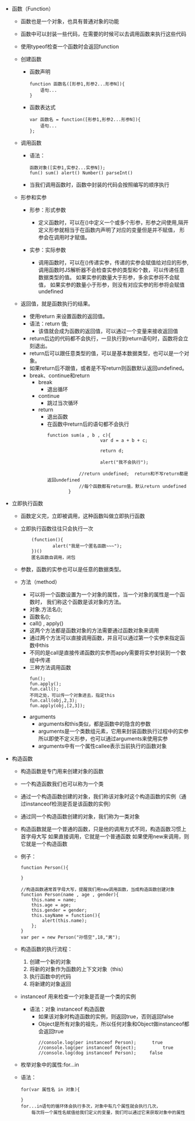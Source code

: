 - 函数（Function）	
	- 函数也是一个对象，也具有普通对象的功能
	- 函数中可以封装一些代码，在需要的时候可以去调用函数来执行这些代码
	- 使用typeof检查一个函数时会返回function
	- 创建函数
		- 函数声明
			```
			function 函数名([形参1,形参2...形参N]){
				语句...
			}
			```
		- 函数表达式
			```
			var 函数名 = function([形参1,形参2...形参N]){
				语句...
			};
			```
	- 调用函数
		- 语法：
			```
			函数对象([实参1,实参2...实参N]);
			fun() sum() alert() Number() parseInt()
			```
		- 当我们调用函数时，函数中封装的代码会按照编写的顺序执行

	- 形参和实参
		- 形参：形式参数
			- 定义函数时，可以在()中定义一个或多个形参，形参之间使用,隔开
				定义形参就相当于在函数内声明了对应的变量但是并不赋值，
				形参会在调用时才赋值。
				
		- 实参：实际参数
			- 调用函数时，可以在()传递实参，传递的实参会赋值给对应的形参,
				调用函数时JS解析器不会检查实参的类型和个数，可以传递任意数据类型的值。
				如果实参的数量大于形参，多余实参将不会赋值，
				如果实参的数量小于形参，则没有对应实参的形参将会赋值undefined
	
	- 返回值，就是函数执行的结果。
		- 使用return 来设置函数的返回值。
		- 语法：return 值;
			- 该值就会成为函数的返回值，可以通过一个变量来接收返回值
		- return后边的代码都不会执行，一旦执行到return语句时，函数将会立刻退出。
		- return后可以跟任意类型的值，可以是基本数据类型，也可以是一个对象。
		- 如果return后不跟值，或者是不写return则函数默认返回undefined。
		- break、continue和return
			- break
				- 退出循环
			- continue
				- 跳过当次循环
			- return
				- 退出函数   
				- 在函数中return后的语句都不会执行
					```
					function sum(a , b , c){
										var d = a + b + c;
		
										return d;
		
										alert("我不会执行");
		
								//return undefined;  return和不写return都是返回undefined
								//每个函数都有return值，默认return undefined
							}
					```
				
- 立即执行函数
	- 函数定义完，立即被调用，这种函数叫做立即执行函数
	- 立即执行函数往往只会执行一次			
		```
			(function(){
					alert("我是一个匿名函数~~~");
			})()
			匿名函数自调用，闭包
		```
				
	- 参数，函数的实参也可以是任意的数据类型。

	- 方法（method）
		- 可以将一个函数设置为一个对象的属性，当一个对象的属性是一个函数时，
			我们称这个函数是该对象的方法。
		- 对象.方法名();
		- 函数名();	
		- call() , apply()
		- 这两个方法都是函数对象的方法需要通过函数对象来调用
		- 通过两个方法可以直接调用函数，并且可以通过第一个实参来指定函数中this
		- 不同的是call是直接传递函数的实参而apply需要将实参封装到一个数组中传递
		- 三种方法调用函数
			```
			fun();
			fun.apply();
			fun.call();
			不同之处，可以传一个对象进去，指定this
			fun.call(obj,2,3);
			fun.apply(obj,[2,3]);
			```
		- arguments
			- arguments和this类似，都是函数中的隐含的参数
			- arguments是一个类数组元素，它用来封装函数执行过程中的实参
				所以即使不定义形参，也可以通过arguments来使用实参
			- arguments中有一个属性callee表示当前执行的函数对象

-  构造函数
	- 构造函数是专门用来创建对象的函数
	- 一个构造函数我们也可以称为一个类
	- 通过一个构造函数创建的对象，我们称该对象时这个构造函数的实例（通过instanceof检测是否是该函数的实例）
	- 通过同一个构造函数创建的对象，我们称为一类对象
	- 构造函数就是一个普通的函数，只是他的调用方式不同，构造函数习惯上首字母大写
		如果直接调用，它就是一个普通函数
		如果使用new来调用，则它就是一个构造函数
		
	- 例子：
		```
		function Person(){
		
		}
		```
		```
		//构造函数通常首字母大写，提醒我们用new调用函数，当成构造函数创建对象
		function Person(name , age , gender){
			this.name = name;
			this.age = age;
			this.gender = gender;
			this.sayName = function(){
				alert(this.name);
			};
		}				
		var per = new Person("孙悟空",18,"男");
		```

	- 构造函数的执行流程：
		1. 创建一个新的对象
		2. 将新的对象作为函数的上下文对象（this）
		3. 执行函数中的代码
		4. 将新建的对象返回
		
	- instanceof 用来检查一个对象是否是一个类的实例
		- 语法：对象 instanceof 构造函数
			- 如果该对象时构造函数的实例，则返回true，否则返回false
			- Object是所有对象的祖先，所以任何对象和Object做instanceof都会返回true
				```
				//console.log(per instanceof Person);      true
				//console.log(per instanceof Object);		   true
				//console.log(dog instanceof Person);     false
			  ```

	- 枚举对象中的属性:for...in
	- 语法：
		```
		for(var 属性名 in 对象){
		
		}
		for...in语句的循环体会执行多次，对象中有几个属性就会执行几次，
			每次将一个属性名赋值给我们定义的变量，我们可以通过它来获取对象中的属性
		```
		
				
